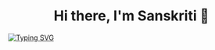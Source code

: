 <h1 align="center">Hi there, I'm Sanskriti 👋</h1>

<p>
<a href="https://git.io/typing-svg">
  <img src="https://readme-typing-svg.demolab.com?font=Edu+NSW+ACT+Hand+Precursive&weight=900&duration=4000&pause=1000&color=F718C2&background=E1EF2900&center=true&vCenter=true&width=435&lines=👩‍💻+Aspiring+Software+Engineer++;💻+Full-Stack+Developer;⚛️+React+%26+Node.js%7C+🌐+HTML+%7C+🎨+CSS+;🗃️SQL+%7C+GitHub+%7C+Firebase%7C+MongoDB;📚Learning+SpringBoot+%7C+DevOps+;🌱+SSoC+Contributor+2025+;🎯+E-Cell+Core+Member;+💡+Event+Organiser+;Dream+Big.+Build+Smart.+Stay+Kind.+🌟" alt="Typing SVG" />
</a>

</p>


<!--
**Sanskriti10247/Sanskriti10247** is a ✨ _special_ ✨ repository because its `README.md` (this file) appears on your GitHub profile.

Here are some ideas to get you started:

- 🔭 I’m currently working on ...
- 🌱 I’m currently learning ...
- 👯 I’m looking to collaborate on ...
- 🤔 I’m looking for help with ...
- 💬 Ask me about ...
- 📫 How to reach me: ...
- 😄 Pronouns: ...
- ⚡ Fun fact: ...
-->
